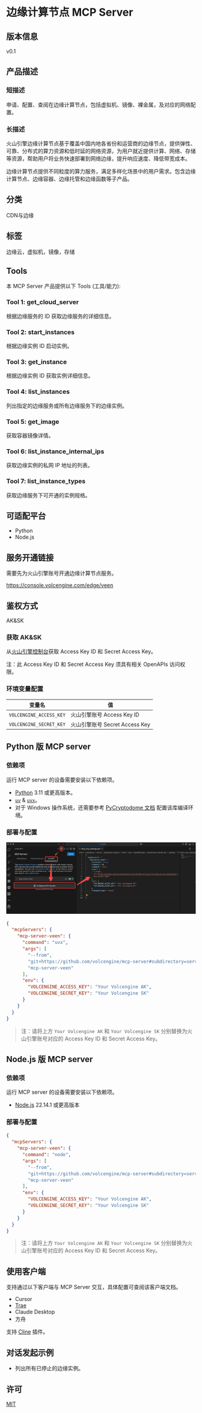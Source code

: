# 边缘计算节点 MCP Server

## 版本信息

v0.1

## 产品描述

### 短描述

申请、配置、查阅在边缘计算节点，包括虚拟机、镜像、裸金属，及对应的网络配置。

### 长描述

火山引擎边缘计算节点基于覆盖中国内地各省份和运营商的边缘节点，提供弹性、可靠、分布式的算力资源和低时延的网络资源，为用户就近提供计算、网络、存储等资源，帮助用户将业务快速部署到网络边缘，提升响应速度、降低带宽成本。

边缘计算节点提供不同粒度的算力服务，满足多样化场景中的用户需求。包含边缘计算节点、边缘容器、边缘托管和边缘函数等子产品。

## 分类

CDN与边缘

## 标签

边缘云，虚拟机，镜像，存储

## Tools

本 MCP Server 产品提供以下 Tools (工具/能力):

### Tool 1: get_cloud_server

根据边缘服务的 ID 获取边缘服务的详细信息。

### Tool 2: start_instances

根据边缘实例 ID 启动实例。

### Tool 3: get_instance

根据边缘实例 ID 获取实例详细信息。

### Tool 4: list_instances

列出指定的边缘服务或所有边缘服务下的边缘实例。

### Tool 5: get_image

获取容器镜像详情。

### Tool 6: list_instance_internal_ips

获取边缘实例的私网 IP 地址的列表。

### Tool 7: list_instance_types

获取边缘服务下可开通的实例规格。

## 可适配平台

- Python
- Node.js

## 服务开通链接

需要先为火山引擎账号开通边缘计算节点服务。

https://console.volcengine.com/edge/veen

## 鉴权方式

AK&amp;SK

### 获取 AK&amp;SK

从[火山引擎控制台](https://console.volcengine.com/iam/identitymanage/user)获取 Access Key ID 和 Secret Access Key。

注：此 Access Key ID 和 Secret Access Key 须具有相关 OpenAPIs 访问权限。

### 环境变量配置

| 变量名 | 值 |
| ---------- | ---------- |
| `VOLCENGINE_ACCESS_KEY` | 火山引擎账号 Access Key ID |
| `VOLCENGINE_SECRET_KEY` | 火山引擎账号 Secret Access Key |

## Python 版 MCP server

### 依赖项

运行 MCP server 的设备需要安装以下依赖项。

- [Python](https://www.python.org/downloads/) 3.11 或更高版本。
- [`uv`](https://docs.astral.sh/uv/) &amp; [`uvx`](https://docs.astral.sh/uv/guides/tools/)。
- 对于 Windows 操作系统，还需要参考 [PyCryptodome 文档](https://pycryptodome.readthedocs.io/en/latest/src/installation.html#windows-from-sources) 配置该库编译环境。

### 部署与配置

![Configuration sample in Cline](./assets/cline_mcp_add.jpg)

```json
{
  "mcpServers": {
    "mcp-server-veen": {
      "command": "uvx",
      "args": [
        "--from",
        "git+https://github.com/volcengine/mcp-server#subdirectory=server/mcp_server_veen/python",
        "mcp-server-veen"
      ],
      "env": {
        "VOLCENGINE_ACCESS_KEY": "Your Volcengine AK",
        "VOLCENGINE_SECRET_KEY": "Your Volcengine SK"
      }
    }
  }
}
```

> 注：请将上方 `Your Volcengine AK` 和 `Your Volcengine SK` 分别替换为火山引擎账号对应的 Access Key ID 和 Secret Access Key。

## Node.js 版 MCP server

### 依赖项

运行 MCP server 的设备需要安装以下依赖项。

- [Node.js](https://nodejs.org/zh-cn/download) 22.14.1 或更高版本

### 部署与配置

```json
{
  "mcpServers": {
    "mcp-server-veen": {
      "command": "node",
      "args": [
        "--from",
        "git+https://github.com/volcengine/mcp-server#subdirectory=server/mcp_server_veen/nodejs",
        "mcp-server-veen"
      ],
      "env": {
        "VOLCENGINE_ACCESS_KEY": "Your Volcengine AK",
        "VOLCENGINE_SECRET_KEY": "Your Volcengine SK"
      }
    }
  }
}
```

> 注：请将上方 `Your Volcengine AK` 和 `Your Volcengine SK` 分别替换为火山引擎账号对应的 Access Key ID 和 Secret Access Key。

## 使用客户端

支持通过以下客户端与 MCP Server 交互，具体配置可查阅该客户端文档。

- Cursor
- [Trae](https://www.trae.com.cn/)
- Claude Desktop
- 方舟

支持 [Cline](https://cline.bot/) 插件。

## 对话发起示例

- 列出所有已停止的边缘实例。

## 许可

[MIT](../../LICENSE)

